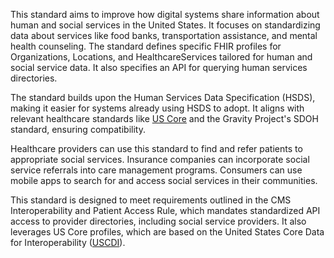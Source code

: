 This standard aims to improve how digital systems share information about human and social services in the United States. It focuses on standardizing data about services like food banks, transportation assistance, and mental health counseling. The standard defines specific FHIR profiles for Organizations, Locations, and HealthcareServices tailored for human and social service data. It also specifies an API for querying human services directories.

The standard builds upon the Human Services Data Specification (HSDS), making it easier for systems already using HSDS to adopt. It aligns with relevant healthcare standards like [US Core](https://build.fhir.org/ig/HL7/US-Core) and the Gravity Project's SDOH standard, ensuring compatibility.

Healthcare providers can use this standard to find and refer patients to appropriate social services. Insurance companies can incorporate social service referrals into care management programs. Consumers can use mobile apps to search for and access social services in their communities.

This standard is designed to meet requirements outlined in the CMS Interoperability and Patient Access Rule, which mandates standardized API access to provider directories, including social service providers. It also leverages US Core profiles, which are based on the United States Core Data for Interoperability ([USCDI](https://build.fhir.org/ig/HL7/US-Core)).